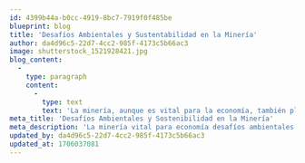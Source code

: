 ```yaml
---
id: 4399b44a-b0cc-4919-8bc7-7919f0f485be
blueprint: blog
title: 'Desafíos Ambientales y Sustentabilidad en la Minería'
author: da4d96c5-22d7-4cc2-985f-4173c5b66ac3
image: shutterstock_1521928421.jpg
blog_content:
  -
    type: paragraph
    content:
      -
        type: text
        text: 'La minería, aunque es vital para la economía, también plantea desafíos ambientales. Examincaremos las iniciativas y regulaciones en Chile para abordar estos problemas, destacando los esfuerzos hacia una minería más sostenible y amigable con el medio ambiente.'
meta_title: 'Desafíos Ambientales y Sostenibilidad en la Minería'
meta_description: 'La minería vital para economía desafíos ambientales. Iniciativas regulaciones en Chile abordar problemas, minería sostenible y amigable con el medio ambiente.'
updated_by: da4d96c5-22d7-4cc2-985f-4173c5b66ac3
updated_at: 1706037081
---
```

